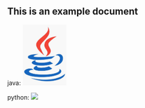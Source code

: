 ## This is an example document

java:
<img src="/MonsterDocsFork/assets/images/java.jpeg" width="100px">

python:
<img src="/MonsterDocsFork/python.jpg">